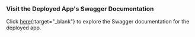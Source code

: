 ### Visit the Deployed App's Swagger Documentation
Click [here](http://ec2-3-144-83-3.us-east-2.compute.amazonaws.com/swagger){:target="_blank"} to explore the Swagger documentation for the deployed app.
